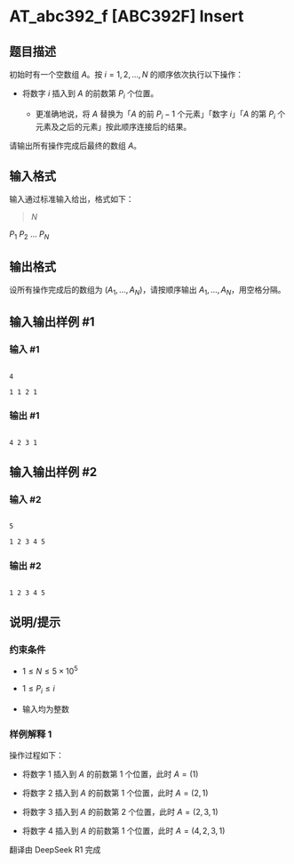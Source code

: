 # AT_abc392_f [ABC392F] Insert

## 题目描述

[problemUrl]: https://atcoder.jp/contests/abc392/tasks/abc392_f

初始时有一个空数组 $A$。按 $i=1,2,\ldots,N$ 的顺序依次执行以下操作：

- 将数字 $i$ 插入到 $A$ 的前数第 $P_i$ 个位置。
  - 更准确地说，将 $A$ 替换为「$A$ 的前 $P_i-1$ 个元素」「数字 $i$」「$A$ 的第 $P_i$ 个元素及之后的元素」按此顺序连接后的结果。

请输出所有操作完成后最终的数组 $A$。

## 输入格式

输入通过标准输入给出，格式如下：

> $N$  
$P_1$ $P_2$ $\ldots$ $P_N$

## 输出格式

设所有操作完成后的数组为 $(A_1,\ldots,A_N)$，请按顺序输出 $A_1,\ldots,A_N$，用空格分隔。

## 输入输出样例 #1

### 输入 #1

```
4
1 1 2 1
```

### 输出 #1

```
4 2 3 1
```

## 输入输出样例 #2

### 输入 #2

```
5
1 2 3 4 5
```

### 输出 #2

```
1 2 3 4 5
```

## 说明/提示

### 约束条件

- $1 \leq N \leq 5 \times 10^5$
- $1 \leq P_i \leq i$
- 输入均为整数

### 样例解释 1

操作过程如下：
- 将数字 $1$ 插入到 $A$ 的前数第 $1$ 个位置，此时 $A=(1)$
- 将数字 $2$ 插入到 $A$ 的前数第 $1$ 个位置，此时 $A=(2,1)$
- 将数字 $3$ 插入到 $A$ 的前数第 $2$ 个位置，此时 $A=(2,3,1)$
- 将数字 $4$ 插入到 $A$ 的前数第 $1$ 个位置，此时 $A=(4,2,3,1)$

翻译由 DeepSeek R1 完成